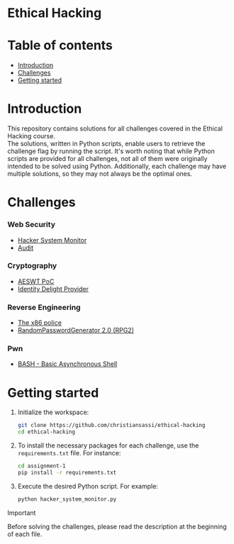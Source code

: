 # Ethical Hacking

# Table of contents

-   [Introduction](#introduction)
-   [Challenges](#challenges)
-   [Getting started](#getting-started)

# Introduction

This repository contains solutions for all challenges covered in the Ethical Hacking course. <br>
The solutions, written in Python scripts, enable users to retrieve the challenge flag by running the script. 
It's worth noting that while Python scripts are provided for all challenges, not all of them were originally intended to be solved using Python. 
Additionally, each challenge may have multiple solutions, so they may not always be the optimal ones.

# Challenges

### Web Security

-   [Hacker System Monitor](assignment-1/hacker_system_monitor.py)
-   [Audit](assignment-2/auction.py)

### Cryptography

-   [AESWT PoC](assignment-3/aeswt_poc.py)
-   [Identity Delight Provider](assignment-4/identity_delight_provider.py)

### Reverse Engineering

-   [The x86 police](assignment-5/the_x86_police.py)
-   [RandomPasswordGenerator 2.0 (RPG2)](assignment-6/random_password_generator_20_rpg2.py)

### Pwn

-   [BASH - Basic Asynchronous Shell](assignment-7/bash_basic_asynchronous_shell.py)

# Getting started

1. Initialize the workspace:
    ```bash
    git clone https://github.com/christiansassi/ethical-hacking
    cd ethical-hacking
    ```
2. To install the necessary packages for each challenge, use the `requirements.txt` file. For instance:
    ```bash
    cd assignment-1
    pip install -r requirements.txt
    ```
3. Execute the desired Python script. For example:
    ```bash
    python hacker_system_monitor.py
    ```

> [!IMPORTANT]
> Before solving the challenges, please read the description at the beginning of each file.
